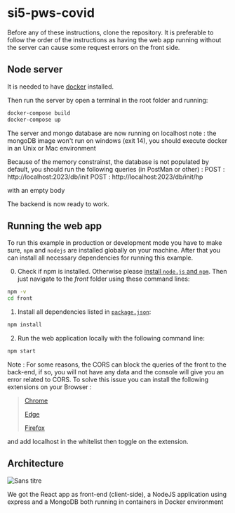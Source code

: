 # si5-pws-covid

Before any of these instructions, clone the repository. It is preferable to follow the order of the instructions as having the web app running without the server can cause some request errors on the front side.

## Node server

It is needed to have [docker](https://docs.docker.com/get-docker/) installed.

Then run the server by open a terminal in the root folder and running:
```bash
docker-compose build
docker-compose up
```

The server and mongo database are now running on localhost
note : the mongoDB image won't run on windows (exit 14), you should execute docker in an Unix or Mac environment

Because of the memory constrainst, the database is not populated by default, you should run the following queries (in PostMan or other) :
POST : http://localhost:2023/db/init
POST : http://localhost:2023/db/init/hp

with an empty body

The backend is now ready to work.

## Running the web app

To run this example in production or development mode you have to make sure, `npm` and `nodejs` are installed globally on your machine. After that you can install all necessary dependencies for running this example.

0. Check if npm is installed. Otherwise please [install `node.js` and `npm`](https://nodejs.org/en/download/package-manager/). Then just navigate to the *front* folder using these command lines:
```bash
npm -v
cd front
```

1. Install all dependencies listed in [`package.json`](front/package.json):
```bash
npm install
```

2. Run the web application locally with the following command line:
```bash
npm start
```

Note : For some reasons, the CORS can block the queries of the front to the back-end, if so, you will not have any data and the console will give you an error related to CORS. To solve this issue you can install the following extensions on your Browser : 

> [Chrome](https://chrome.google.com/webstore/detail/allow-cors-access-control/lhobafahddgcelffkeicbaginigeejlf)
> 
> [Edge](https://microsoftedge.microsoft.com/addons/detail/allow-cors-accesscontro/bhjepjpgngghppolkjdhckmnfphffdag)
> 
> [Firefox](https://addons.mozilla.org/en-US/firefox/addon/access-control-allow-origin/)

and add localhost in the whitelist then toggle on the extension.

## Architecture
![Sans titre](https://user-images.githubusercontent.com/32424601/109426505-4e6ee580-79ee-11eb-8eb7-88df8420d8bc.png)

We got the React app as front-end (client-side), a NodeJS application using express and a MongoDB both running in containers in Docker environment
